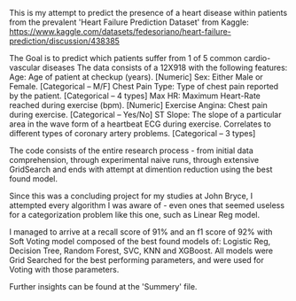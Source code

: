 This is my attempt to predict the presence of a heart disease within patients from the prevalent 'Heart Failure Prediction Dataset' from Kaggle: https://www.kaggle.com/datasets/fedesoriano/heart-failure-prediction/discussion/438385

The Goal is to predict which patients suffer from 1 of 5 common cardio-vascular diseases
The data consists of a 12X918 with the following features:
    Age: Age of patient at checkup (years). [Numeric]
    Sex: Either Male or Female. [Categorical – M/F]
    Chest Pain Type: Type of chest pain reported by the patient. [Categorical – 4 types]
    Max HR: Maximum Heart-Rate reached during exercise (bpm). [Numeric]
    Exercise Angina: Chest pain during exercise. [Categorical – Yes/No]
    ST Slope: The slope of a particular area in the wave form of a heartbeat ECG during exercise. Correlates to different types of coronary artery problems. [Categorical – 3 types]

The code consists of the entire research process - from initial data comprehension, through experimental naive runs, through extensive GridSearch and ends with attempt at dimention reduction
using the best found model.

Since this was a concluding project for my studies at John Bryce, I attempted every algorithm I was aware of - even ones that seemed useless for a categorization problem like this one,
such as Linear Reg model.

I managed to arrive at a recall score of 91% and an f1 score of 92% with Soft Voting model composed of the best found models of: Logistic Reg, Decision Tree, Random Forest, SVC, KNN and XGBoost.
All models were Grid Searched for the best performing parameters, and were used for Voting with those parameters.

Further insights can be found at the 'Summery' file.
